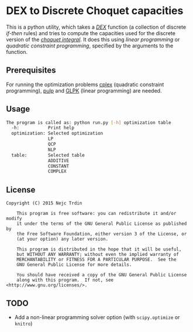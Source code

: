 # DEX to Discrete Choquet capacities

This is a python utility, which takes a [*DEX*](http://kt.ijs.si/MarkoBohanec/dexi.html) function (a collection of discrete *if-then* rules) and tries to compute the capacities used for the discrete version of the [*choquet integral*](https://en.wikipedia.org/wiki/Choquet_integral). It does this using *linear programming* or *quadratic constraint programming*, specified by the arguments to the function.

## Prerequisites

For running the optimization problems [cplex](http://www-01.ibm.com/software/commerce/optimization/cplex-optimizer/) (quadratic constraint programming), [pulp](https://pypi.python.org/pypi/PuLP) and [GLPK](http://www.gnu.org/software/glpk/) (linear programming) are needed.

## Usage

```bash
The program is called as: python run.py [-h] optimization table
  -h:           Print help
  optimization: Selected optimization
                LP
                QCP
                NLP
  table:        Selected table
                ADDITIVE
                CONSTANT
                COMPLEX
```

## License
    Copyright (C) 2015 Nejc Trdin

        This program is free software: you can redistribute it and/or modify
        it under the terms of the GNU General Public License as published by
        the Free Software Foundation, either version 3 of the License, or
        (at your option) any later version.

        This program is distributed in the hope that it will be useful,
        but WITHOUT ANY WARRANTY; without even the implied warranty of
        MERCHANTABILITY or FITNESS FOR A PARTICULAR PURPOSE.  See the
        GNU General Public License for more details.

        You should have received a copy of the GNU General Public License
        along with this program.  If not, see <http://www.gnu.org/licenses/>.

## TODO

- Add a non-linear programming solver option (with `scipy.optimize` or `knitro`)
